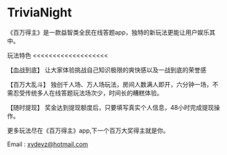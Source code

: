 # TriviaNight

《百万得主》是一款益智类全民在线答题app，独特的新玩法更能让用户娱乐其中。

>>>>>>>>>>>>>>>>>>> 
玩法特色 
<<<<<<<<<<<<<<<<<<<

【血战到底】
让大家体验挑战自己知识极限的爽快感以及一战到底的荣誉感

【百万大乱斗】
独创千人场、万人场玩法，房间人数满人即开，六分钟一场，不需忍受传统多人在线答题玩法场次少，时间长的糟糕体验。

【随时提现】
奖金达到提现额度后，只要填写真实个人信息，48小时完成提现操作。

更多玩法尽在《百万得主》app,下一个百万大奖得主就是你。

Email : xydevz@hotmail.com

